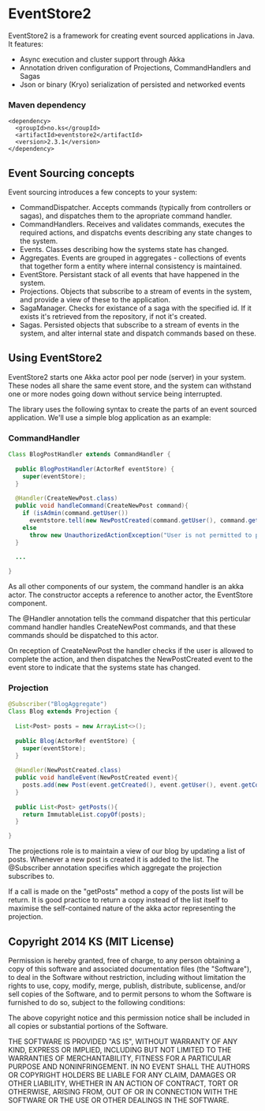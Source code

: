 EventStore2
===========

EventStore2 is a framework for creating event sourced applications in Java. It features:

* Async execution and cluster support through Akka
* Annotation driven configuration of Projections, CommandHandlers and Sagas
* Json or binary (Kryo) serialization of persisted and networked events

### Maven dependency
```
<dependency>
  <groupId>no.ks</groupId>
  <artifactId>eventstore2</artifactId>
  <version>2.3.1</version>
</dependency>
```

Event Sourcing concepts
-----------------------

Event sourcing introduces a few concepts to your system:

* CommandDispatcher. Accepts commands (typically from controllers or sagas), and dispatches them to the apropriate command handler.
* CommandHandlers. Receives and validates commands, executes the required actions, and dispatchs events describing any state changes to the system.
* Events. Classes describing how the systems state has changed.
* Aggregates. Events are grouped in aggregates - collections of events that together form a entity where internal consistency is maintained.
* EventStore. Persistant stack of all events that have happened in the system.
* Projections. Objects that subscribe to a stream of events in the system, and provide a view of these to the application.
* SagaManager. Checks for existance of a saga with the specified id. If it exists it's retrieved from the repository, if not it's created.
* Sagas. Persisted objects that subscribe to a stream of events in the system, and alter internal state and dispatch commands based on these.

Using EventStore2
-----------------

EventStore2 starts one Akka actor pool per node (server) in your system. These nodes all share the same event store, and the system can withstand one or more nodes going down without service being interrupted. 

The library uses the following syntax to create the parts of an event sourced application. We'll use a simple blog application as an example:

### CommandHandler
```java
Class BlogPostHandler extends CommandHandler {
  
  public BlogPostHandler(ActorRef eventStore) {
    super(eventStore);
  }
  
  @Handler(CreateNewPost.class)
  public void handleCommand(CreateNewPost command){
    if (isAdmin(command.getUser())
      eventstore.tell(new NewPostCreated(command.getUser(), command.getContent);
    else
      throw new UnauthorizedActionException("User is not permitted to post to this blog");
  }
  
  ...

}
```
As all other components of our system, the command handler is an akka actor. The constructor accepts a reference to another actor, the EventStore component. 

The @Handler annotation tells the command dispatcher that this perticular command handler handles CreateNewPost commands, and that these commands should be dispatched to this actor.

On reception of CreateNewPost the handler checks if the user is allowed to complete the action, and then dispatches the NewPostCreated event to the event store to indicate that the systems state has changed.

### Projection
```java
@Subscriber("BlogAggregate")
Class Blog extends Projection {
  
  List<Post> posts = new ArrayList<>();
  
  public Blog(ActorRef eventStore) {
    super(eventStore);
  }
  
  @Handler(NewPostCreated.class)
  public void handleEvent(NewPostCreated event){
    posts.add(new Post(event.getCreated(), event.getUser(), event.getContent());   
  }
  
  public List<Post> getPosts(){
    return ImmutableList.copyOf(posts);
  }

}
```
The projections role is to maintain a view of our blog by updating a list of posts. Whenever a new post is created it is added to the list. The @Subscriber annotation specifies which aggregate the projection subscribes to.

If a call is made on the "getPosts" method a copy of the posts list will be return. It is good practice to return a copy instead of the list itself to maximise the self-contained nature of the akka actor representing the projection.



Copyright 2014 KS (MIT License)
-------------------------------

Permission is hereby granted, free of charge, to any person obtaining a copy
of this software and associated documentation files (the "Software"), to deal
in the Software without restriction, including without limitation the rights
to use, copy, modify, merge, publish, distribute, sublicense, and/or sell
copies of the Software, and to permit persons to whom the Software is
furnished to do so, subject to the following conditions:

The above copyright notice and this permission notice shall be included in
all copies or substantial portions of the Software.

THE SOFTWARE IS PROVIDED "AS IS", WITHOUT WARRANTY OF ANY KIND, EXPRESS OR
IMPLIED, INCLUDING BUT NOT LIMITED TO THE WARRANTIES OF MERCHANTABILITY,
FITNESS FOR A PARTICULAR PURPOSE AND NONINFRINGEMENT. IN NO EVENT SHALL THE
AUTHORS OR COPYRIGHT HOLDERS BE LIABLE FOR ANY CLAIM, DAMAGES OR OTHER
LIABILITY, WHETHER IN AN ACTION OF CONTRACT, TORT OR OTHERWISE, ARISING FROM,
OUT OF OR IN CONNECTION WITH THE SOFTWARE OR THE USE OR OTHER DEALINGS IN
THE SOFTWARE.
